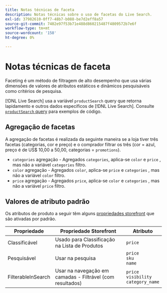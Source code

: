 ```yaml
---
title: Notas técnicas de faceta
description: Notas técnicas sobre o uso de facetas do Live Search.
exl-id: 37982610-0ff7-48b7-b088-be7d2eff8a57
source-git-commit: 7402e97f53b71e488d860215487f4809572b7e6f
workflow-type: tm+mt
source-wordcount: '158'
ht-degree: 0%

---
```


# Notas técnicas de faceta

Faceting é um método de filtragem de alto desempenho que usa várias dimensões de valores de atributos estáticos e dinâmicos pesquisáveis como critérios de pesquisa.

[!DNL Live Search] usa a variável `productSearch` query que retorna lapidamento e outros dados específicos de [!DNL Live Search]. Consulte [`productSearch` query](https://devdocs.magento.com/live-search/product-search.html) para exemplos de código.

## Agregação de facetas

A agregação de facetas é realizada da seguinte maneira se a loja tiver três facetas (categorias, cor e preço) e o comprador filtrar os três (cor = azul, preço é de US$ 10,00 a 50,00, categorias = `promotions`).

* `categories` agregação - Agregados `categories`, aplica-se `color` e `price` , mas não a variável `categories` filtro.
* `color` agregação - Agregados `color`, aplica-se `price` e `categories` , mas não a variável `color` filtro.
* `price` agregação - Agregados `price`, aplica-se `color` e `categories` , mas não a variável `price` filtro.

## Valores de atributo padrão

Os atributos de produto a seguir têm alguns [propriedades storefront](https://docs.magento.com/user-guide/stores/attributes-product.html) que são ativadas por padrão.

| Propriedade | Propriedade Storefront | Atributo |
|---|---|---|
| Classificável | Usado para Classificação na Lista de Produtos | `price` |
| Pesquisável | Usar na pesquisa | `price` <br />`sku`<br />`name` |
| FilterableInSearch | Usar na navegação em camadas - Filtrável (com resultados) | `price`<br />`visibility`<br />`category_name` |
